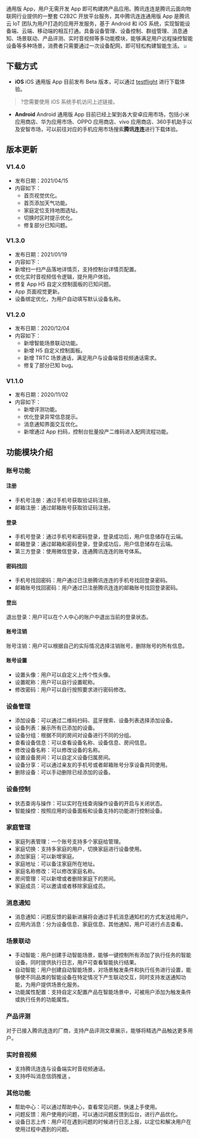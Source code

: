 
通用版 App，用户无需开发 App 即可构建跨产品应用。腾讯连连是腾讯云面向物联网行业提供的一整套 C2B2C 开放平台服务，其中腾讯连连通用版 App 是腾讯云 IoT 团队为用户打造的应用开发服务，基于 Android 和 iOS 系统，实现智能设备端、云端、移动端的相互打通。具备设备管理、设备控制、群组管理、消息通知、场景联动、产品评测、实时音视频等多功能模块，能够满足用户远程操控智能设备等多种场景，消费者只需要通过一次设备配网，即可轻松构建智能生活。
<img src="https://main.qcloudimg.com/raw/42be4d4c6ec671e15e28eeaa89eda490.png" style="zoom: 50%;" />

## 下载方式
- **iOS**
iOS 通用版 App 目前发布 Beta 版本，可以通过 [testflight](https://testflight.apple.com/join/PereW3X7) 进行下载体验。
>?您需要使用 iOS 系统手机访问上述链接。
>

- **Android**
Android 通用版 App 目前已经上架到各大安卓应用市场，包括小米应用商店、华为应用市场、OPPO 应用商店、vivo 应用商店、360手机助手以及安智市场，可以前往对应的手机应用市场搜索**腾讯连连**进行下载体验。


## 版本更新

### V1.4.0

- 发布日期：2021/04/15
- 内容如下：
  - 首页视觉优化。
  - 首页添加天气功能。
  - 家庭定位支持地图选址。
  - 切换时区时提示优化。
  - 修复部分已知问题。

### V1.3.0

- 发布日期：2021/01/19
- 内容如下：
 - 新增扫一扫产品落地详情页，支持控制台详情页配置。
 - 优化实时音视频信令逻辑，提升用户体验。
 - 修复 App H5 自定义控制面板的已知问题。
 - App 页面视觉更新。
 - 设备绑定优化，为用户自动填写默认设备名称。


### V1.2.0

- 发布日期：2020/12/04
- 内容如下：
	- 新增智能场景联动功能。
	- 新增 H5 自定义控制面板。
	- 新增 TRTC 场景通话，满足用户与设备端音视频通话需求。
	- 修复了部分已知 bug。

### V1.1.0

- 发布日期：2020/11/02
- 内容如下：
	- 新增评测功能。
	- 优化登录异常信息提示。
	- 消息通知界面交互优化。
	- 新增通过 App 扫码，控制台批量投产二维码进入配网流程功能。

## 功能模块介绍

### 账号功能

#### 注册

- 手机号注册：通过手机号获取验证码注册。
- 邮箱注册：通过邮箱账号获取验证码注册。

#### 登录

- 手机号登录：通过手机号和密码登录，登录成功后，用户信息储存在云端。
- 邮箱登录：通过邮箱和密码登录，登录成功后，用户信息储存在云端。
- 第三方登录：使用微信登录，连通腾讯连连的账号体系。

#### 密码找回

- 手机号找回密码：用户通过已注册腾讯连连的手机号找回登录密码。
- 邮箱账号找回密码：用户通过已注册腾讯连连的邮箱账号找回登录密码。

#### 登出
退出登录：用户可以在个人中心的账户中退出当前的登录状态。

#### 账号注销 
 账号注销：用户可以根据自己的实际情况选择注销账号，删除账号的所有信息。

#### 账号设置

- 设置头像：用户可以自定义上传个性头像。
- 设置昵称：用户可以自行设置昵称。
- 修改密码：用户可以自行按照要求进行密码修改。

### 设备管理

- 添加设备：可以通过二维码扫码、蓝牙搜索、设备列表选择添加设备。
- 设备列表：展示所有已添加的设备。
- 设备分组：根据不同的房间对设备进行不同的分组。
- 查看设备信息：可以查看设备名称、设备信息、房间信息。
- 修改设备名称：可以修改设备的名称。
- 设置设备房间：可以自定义设备归属房间。
- 设备分享：可以通过亲友的手机号或者邮箱账号分享设备共同使用。
- 删除设备：可以手动删除已经添加的设备。

### 设备控制

- 状态查询与操作：可以实时在线查询操作设备的开启与关闭状态。
- 智能操控：按照应用的设备面板和设备支持的功能进行控制设备。

### 家庭管理

- 家庭列表管理：一个账号支持多个家庭给管理。
- 家庭切换：支持多家庭的用户，切换家庭进行设备使用。
- 添加家庭：可以新增家庭。
- 家庭地址：可以备注家庭所在地址。
- 家庭名称修改：可以修改家庭名称。
- 房间管理：可以新增或者删除家庭下的房间。
- 家庭成员：可以邀请或者移除家庭成员。


### 消息通知
- 消息通知：问题反馈的最新进展将会通过手机消息通知栏的方式发送给用户。
- 应用内消息：分为设备信息、家庭信息、其他通知，用户可进行点击查看。

### 场景联动

- 手动智能：用户创建手动智能场景，能够一键控制所有添加了执行任务的智能设备。同时提供执行日志，用户可查看智能执行结果。
- 自动智能：用户创建自动智能场景，对场景触发条件和执行任务进行设置，能够使不同品类的智能设备在特定情况下产生联动交互，同时支持发送通知功能，为用户提供场景化服务。
- 功能属性配置：支持自定义配置产品在智能场景中，可被用户添加为触发条件或执行任务的功能属性。 


### 产品评测

对于已接入腾讯连连的厂商，支持产品评测文章展示，能够将精选产品触达更多用户。

### 实时音视频

-  支持腾讯连连与设备端实时音视频通话。
-  支持呼叫消息信鸽推送 。

### 其他功能

- 帮助中心：可以通过帮助中心，查看常见问题，快速上手使用。
- 问题反馈：用户使用的问题，可以通过问题反馈到后台，进行产品优化。
- 设备日志上传：用户可在遇到问题的时候进行日志上报，以定位和解决用户在使用过程中遇到的问题。

